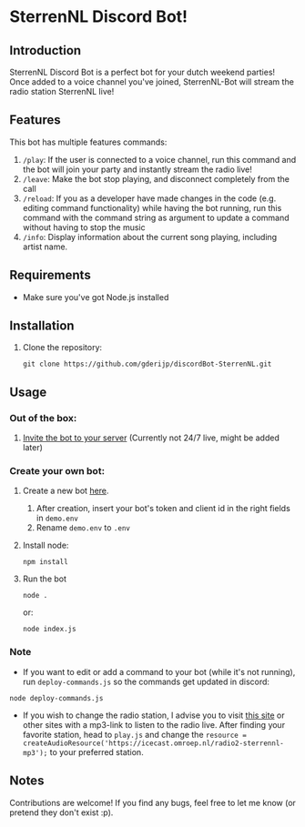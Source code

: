 # SterrenNL Discord Bot!

## Introduction
SterrenNL Discord Bot is a perfect bot for your dutch weekend parties!
Once added to a voice channel you've joined, SterrenNL-Bot will stream the radio station SterrenNL live!

## Features
This bot has multiple features commands:
1. `/play`: If the user is connected to a voice channel, run this command and the bot will join your party and instantly stream the radio live!
2. `/leave`: Make the bot stop playing, and disconnect completely from the call
3. `/reload`: If you as a developer have made changes in the code (e.g. editing command functionality) while having the bot running, run this command with the command string as argument to update a command without having to stop the music
4. `/info`: Display information about the current song playing, including artist name.

## Requirements
- Make sure you've got Node.js installed

## Installation
1. Clone the repository:
    ```
    git clone https://github.com/gderijp/discordBot-SterrenNL.git
    ```

## Usage
### Out of the box:
1. [Invite the bot to your server](https://discord.com/oauth2/authorize?client_id=1370424211725615134&permissions=8&integration_type=0&scope=bot+applications.commands)
(Currently not 24/7 live, might be added later)

### Create your own bot:
1. Create a new bot [here](discord.com/developers/applications).
    1. After creation, insert your bot's token and client id in the right fields in `demo.env`
    2. Rename `demo.env` to `.env`

2. Install node:
    ```
    npm install
    ```
3. Run the bot
    ```
    node .
    ```
    or:
    ```
    node index.js
    ```

### Note
- If you want to edit or add a command to your bot (while it's not running), run `deploy-commands.js` so the commands get updated in discord:
```
node deploy-commands.js
```
- If you wish to change the radio station, I advise you to visit [this site](https://www.webradiostreams.nl/) or other sites with a mp3-link to listen to the radio live. After finding your favorite station, head to `play.js` and change the `resource = createAudioResource('https://icecast.omroep.nl/radio2-sterrennl-mp3');` to your preferred station.

## Notes
Contributions are welcome! If you find any bugs, feel free to let me know (or pretend they don't exist :p).
